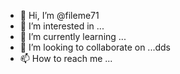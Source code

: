 - 👋 Hi, I’m @fileme71
- 👀 I’m interested in ...
- 🌱 I’m currently learning ...
- 💞️ I’m looking to collaborate on ...dds
- 📫 How to reach me ...

<!---
fileme71/fileme71 is a ✨ special ✨ repository because its `README.md` (this file) appears on your GitHub profile.
You can click the Preview link to take a look at your changes.
--->
